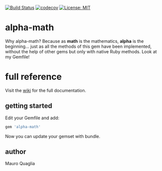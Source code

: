 [![Build Status](https://travis-ci.org/MauroQuaglia/alpha-math.svg?branch=master)](https://travis-ci.org/MauroQuaglia/alpha-math)
[![codecov](https://codecov.io/gh/MauroQuaglia/alpha-math/branch/master/graph/badge.svg)](https://codecov.io/gh/MauroQuaglia/alpha-math)
[![License: MIT](https://img.shields.io/badge/License-MIT-yellow.svg)](https://opensource.org/licenses/MIT)

# alpha-math
Why alpha-math?
Because as **math** is the mathematics, **alpha** is the beginning... just as all the methods of this gem have been implemented, without the help of other gems but only with native Ruby methods. Look at my Gemfile!

# full reference
Visit the [wiki](https://github.com/MauroQuaglia/mathematicus/wiki) for the full documentation.

## getting started
Edit your Gemfile and add:
```ruby
gem 'alpha-math'
```
Now you can update your gemset with bundle.

## author
Mauro Quaglia
